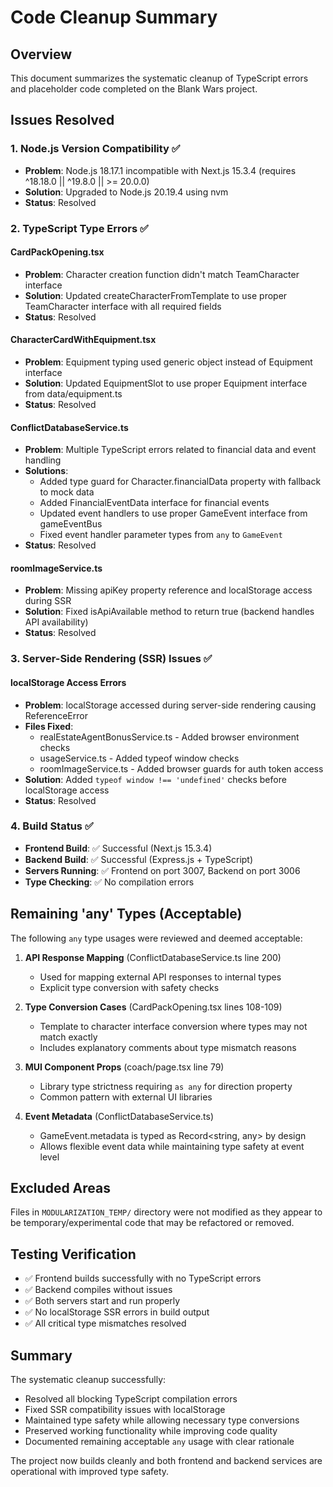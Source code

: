# Code Cleanup Summary

## Overview
This document summarizes the systematic cleanup of TypeScript errors and placeholder code completed on the Blank Wars project.

## Issues Resolved

### 1. Node.js Version Compatibility ✅
- **Problem**: Node.js 18.17.1 incompatible with Next.js 15.3.4 (requires ^18.18.0 || ^19.8.0 || >= 20.0.0)
- **Solution**: Upgraded to Node.js 20.19.4 using nvm
- **Status**: Resolved

### 2. TypeScript Type Errors ✅

#### CardPackOpening.tsx
- **Problem**: Character creation function didn't match TeamCharacter interface
- **Solution**: Updated createCharacterFromTemplate to use proper TeamCharacter interface with all required fields
- **Status**: Resolved

#### CharacterCardWithEquipment.tsx
- **Problem**: Equipment typing used generic object instead of Equipment interface
- **Solution**: Updated EquipmentSlot to use proper Equipment interface from data/equipment.ts
- **Status**: Resolved

#### ConflictDatabaseService.ts
- **Problem**: Multiple TypeScript errors related to financial data and event handling
- **Solutions**:
  - Added type guard for Character.financialData property with fallback to mock data
  - Added FinancialEventData interface for financial events
  - Updated event handlers to use proper GameEvent interface from gameEventBus
  - Fixed event handler parameter types from `any` to `GameEvent`
- **Status**: Resolved

#### roomImageService.ts
- **Problem**: Missing apiKey property reference and localStorage access during SSR
- **Solution**: Fixed isApiAvailable method to return true (backend handles API availability)
- **Status**: Resolved

### 3. Server-Side Rendering (SSR) Issues ✅

#### localStorage Access Errors
- **Problem**: localStorage accessed during server-side rendering causing ReferenceError
- **Files Fixed**:
  - realEstateAgentBonusService.ts - Added browser environment checks
  - usageService.ts - Added typeof window checks
  - roomImageService.ts - Added browser guards for auth token access
- **Solution**: Added `typeof window !== 'undefined'` checks before localStorage access
- **Status**: Resolved

### 4. Build Status ✅
- **Frontend Build**: ✅ Successful (Next.js 15.3.4)
- **Backend Build**: ✅ Successful (Express.js + TypeScript)
- **Servers Running**: ✅ Frontend on port 3007, Backend on port 3006
- **Type Checking**: ✅ No compilation errors

## Remaining 'any' Types (Acceptable)

The following `any` type usages were reviewed and deemed acceptable:

1. **API Response Mapping** (ConflictDatabaseService.ts line 200)
   - Used for mapping external API responses to internal types
   - Explicit type conversion with safety checks

2. **Type Conversion Cases** (CardPackOpening.tsx lines 108-109)
   - Template to character interface conversion where types may not match exactly
   - Includes explanatory comments about type mismatch reasons

3. **MUI Component Props** (coach/page.tsx line 79)
   - Library type strictness requiring `as any` for direction property
   - Common pattern with external UI libraries

4. **Event Metadata** (ConflictDatabaseService.ts)
   - GameEvent.metadata is typed as Record<string, any> by design
   - Allows flexible event data while maintaining type safety at event level

## Excluded Areas

Files in `MODULARIZATION_TEMP/` directory were not modified as they appear to be temporary/experimental code that may be refactored or removed.

## Testing Verification

- ✅ Frontend builds successfully with no TypeScript errors
- ✅ Backend compiles without issues
- ✅ Both servers start and run properly
- ✅ No localStorage SSR errors in build output
- ✅ All critical type mismatches resolved

## Summary

The systematic cleanup successfully:
- Resolved all blocking TypeScript compilation errors
- Fixed SSR compatibility issues with localStorage
- Maintained type safety while allowing necessary type conversions
- Preserved working functionality while improving code quality
- Documented remaining acceptable `any` usage with clear rationale

The project now builds cleanly and both frontend and backend services are operational with improved type safety.
